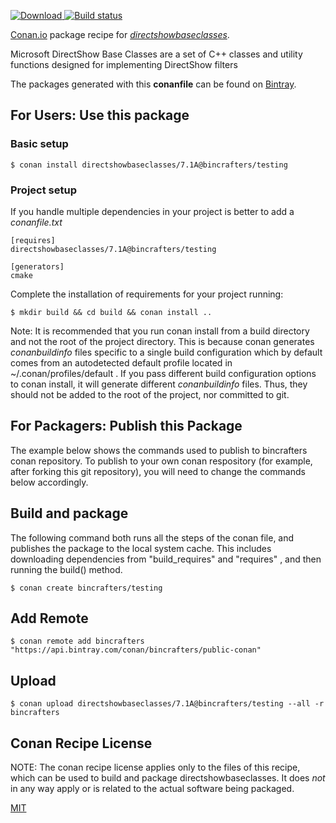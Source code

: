 [![Download](https://api.bintray.com/packages/bincrafters/public-conan/directshowbaseclasses%3Abincrafters/images/download.svg) ](https://bintray.com/bincrafters/public-conan/directshowbaseclasses%3Abincrafters/_latestVersion)
[![Build status](https://ci.appveyor.com/api/projects/status/github/bincrafters/conan-directshowbaseclasses?branch=testing%2F7.1A&svg=true)](https://ci.appveyor.com/project/bincrafters/conan-directshowbaseclasses)

[Conan.io](https://conan.io) package recipe for [*directshowbaseclasses*](https://docs.microsoft.com/en-us/windows/desktop/directshow/directshow-base-classes).

Microsoft DirectShow Base Classes are a set of C++ classes and utility functions designed for implementing DirectShow filters

The packages generated with this **conanfile** can be found on [Bintray](https://bintray.com/bincrafters/public-conan/directshowbaseclasses%3Abincrafters).

## For Users: Use this package

### Basic setup

    $ conan install directshowbaseclasses/7.1A@bincrafters/testing

### Project setup

If you handle multiple dependencies in your project is better to add a *conanfile.txt*

    [requires]
    directshowbaseclasses/7.1A@bincrafters/testing

    [generators]
    cmake

Complete the installation of requirements for your project running:

    $ mkdir build && cd build && conan install ..

Note: It is recommended that you run conan install from a build directory and not the root of the project directory.  This is because conan generates *conanbuildinfo* files specific to a single build configuration which by default comes from an autodetected default profile located in ~/.conan/profiles/default .  If you pass different build configuration options to conan install, it will generate different *conanbuildinfo* files.  Thus, they should not be added to the root of the project, nor committed to git.

## For Packagers: Publish this Package

The example below shows the commands used to publish to bincrafters conan repository. To publish to your own conan respository (for example, after forking this git repository), you will need to change the commands below accordingly.

## Build and package

The following command both runs all the steps of the conan file, and publishes the package to the local system cache.  This includes downloading dependencies from "build_requires" and "requires" , and then running the build() method.

    $ conan create bincrafters/testing



## Add Remote

    $ conan remote add bincrafters "https://api.bintray.com/conan/bincrafters/public-conan"

## Upload

    $ conan upload directshowbaseclasses/7.1A@bincrafters/testing --all -r bincrafters


## Conan Recipe License

NOTE: The conan recipe license applies only to the files of this recipe, which can be used to build and package directshowbaseclasses.
It does *not* in any way apply or is related to the actual software being packaged.

[MIT](git@github.com:bincrafters/conan-directshowbaseclasses.git/blob/testing/7.1A/LICENSE.md)
